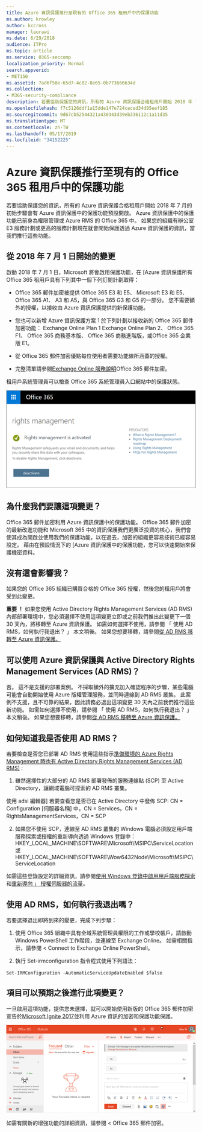 ```yaml
---
title: Azure 資訊保護推行至現有的 Office 365 租用戶中的保護功能
ms.author: krowley
author: kccross
manager: laurawi
ms.date: 6/29/2018
audience: ITPro
ms.topic: article
ms.service: O365-seccomp
localization_priority: Normal
search.appverid:
- MET150
ms.assetid: 7ad6f58e-65d7-4c82-8e65-0b773666634d
ms.collection:
- M365-security-compliance
description: 若要協助保護您的資訊，所有的 Azure 資訊保護合格租用戶開始 2018 年 7 月的初始步驟會有 Azure 資訊保護中的保護功能預設開啟。 Azure 資訊保護中的保護功能已前身為權限管理或 Azure RMS 的 Office 365 中。 如果您的組織有辦公室 E3 服務計劃或更高的服務計劃現在就會開始保護透過 Azure 資訊保護的資訊，當我們推行這些功能。
ms.openlocfilehash: f7c5126ddf1a15dde147e724ceced34d95eef185
ms.sourcegitcommit: 9d67cb52544321a430343d39eb336112c1a11d35
ms.translationtype: MT
ms.contentlocale: zh-TW
ms.lasthandoff: 05/17/2019
ms.locfileid: "34152225"
---
```

# <a name="protection-features-in-azure-information-protection-rolling-out-to-existing-office-365-tenants"></a>Azure 資訊保護推行至現有的 Office 365 租用戶中的保護功能

若要協助保護您的資訊，所有的 Azure 資訊保護合格租用戶開始 2018 年 7 月的初始步驟會有 Azure 資訊保護中的保護功能預設開啟。 Azure 資訊保護中的保護功能已前身為權限管理或 Azure RMS 的 Office 365 中。 如果您的組織有辦公室 E3 服務計劃或更高的服務計劃現在就會開始保護透過 Azure 資訊保護的資訊，當我們推行這些功能。
  
## <a name="changes-beginning-july-1-2018"></a>從 2018 年 7 月 1 日開始的變更

啟動 2018 年 7 月 1 日，Microsoft 將會啟用保護功能，在 [Azure 資訊保護所有 Office 365 租用戶具有下列其中一個下列訂閱計劃取得：
  
- Office 365 郵件加密被提供 Office 365 E3 和 E5、 Microsoft E3 和 E5、 Office 365 A1、 A3 和 A5，與 Office 365 G3 和 G5 的一部分。 您不需要額外的授權，以接收由 Azure 資訊保護提供的新保護功能。 
    
- 您也可以新增 Azure 資訊保護方案 1 於下列計劃以接收新的 Office 365 郵件加密功能： Exchange Online Plan 1 Exchange Online Plan 2、 Office 365 F1、 Office 365 商務基本版、 Office 365 商務進階版，或Office 365 企業版 E1。
    
- 從 Office 365 郵件加密優點每位使用者需要功能線所涵蓋的授權。
    
- 完整清單請參閱[Exchange Online 服務說明](https://technet.microsoft.com/library/exchange-online-service-description.aspx)Office 365 郵件加密。 
    
租用戶系統管理員可以檢查 Office 365 系統管理員入口網站中的保護狀態。 
  
![螢幕擷取畫面，顯示 Office 365 中的權限管理會在啟動。](media/303453c8-e4a5-4875-b49f-e80c3eb7b91e.png)
  
## <a name="why-are-we-making-this-change"></a>為什麼我們要讓這項變更？

Office 365 郵件加密利用 Azure 資訊保護中的保護功能。 Office 365 郵件加密的最新改進功能和 Microsoft 365 中的資訊保護我們更廣泛投資的核心，我們會使其成為開啟並使用我們的保護功能，以在過去，加密的組織更容易技術已經容易設定。 藉由在預設情況下的 [Azure 資訊保護中的保護功能，您可以快速開始來保護機密資料。
  
## <a name="does-this-impact-me"></a>沒有這會影響我？

如果您的 Office 365 組織已購買合格的 Office 365 授權，然後您的租用戶將會受到此變更。
  
 **重要 ！** 如果您使用 Active Directory Rights Management Services (AD RMS) 內部部署環境中，您必須選擇不使用這項變更立即或之前我們推出此變更下一個 30 天內，將移轉至 Azure 資訊保護。 如需如何選擇不使用，請參閱 「 使用 AD RMS，如何執行我退出？ 」 本文稍後。 如果您想要移轉，請參閱[從 AD RMS 移轉至 Azure 資訊保護。](https://docs.microsoft.com/azure/information-protection/plan-design/migrate-from-ad-rms-to-azure-rms)
  
## <a name="can-i-use-azure-information-protection-with-active-directory-rights-management-services-ad-rms"></a>可以使用 Azure 資訊保護與 Active Directory Rights Management Services (AD RMS)？

否。 這不是支援的部署案例。 不採取額外的擴充加入確認程序的步驟，某些電腦可能會自動開始使用 Azure 版權管理服務，並同時連線到 AD RMS 叢集。 此案例不支援，且不可靠的結果，因此請務必退出這項變更 30 天內之前我們推行這些新功能。 如需如何選擇不使用，請參閱 「 使用 AD RMS，如何執行我退出？ 」 本文稍後。 如果您想要移轉，請參閱[從 AD RMS 移轉至 Azure 資訊保護。](https://docs.microsoft.com/azure/information-protection/plan-design/migrate-from-ad-rms-to-azure-rms)
  
## <a name="how-do-i-know-if-im-using-ad-rms"></a>如何知道我是否使用 AD RMS？

若要檢查是否您已部署 AD RMS 使用這些指示[準備環境的 Azure Rights Management 時也有 Active Directory Rights Management Services (AD RMS)](https://docs.microsoft.com/azure/information-protection/deploy-use/prepare-environment-adrms) : 
  
1. 雖然選擇性的大部分的 AD RMS 部署發佈的服務連線點 (SCP) 至 Active Directory，讓網域電腦可探索的 AD RMS 叢集。 
  
使用 adsi 編輯器] 若要查看您是否已在 Active Directory 中發佈 SCP: CN = Configuration [伺服器名稱] 中，CN = Services，CN = RightsManagementServices，CN = SCP
    
2. 如果您不使用 SCP，連線至 AD RMS 叢集的 Windows 電腦必須設定用戶端服務探索或授權的重新導向透過 Windows 登錄中： HKEY_LOCAL_MACHINE\SOFTWARE\Microsoft\MSIPC\ServiceLocation 或 HKEY_LOCAL_MACHINE\SOFTWARE\Wow6432Node\Microsoft\MSIPC\ServiceLocation 
  
如需這些登錄設定的詳細資訊，請參閱[使用 Windows 登錄中啟用用戶端服務探索](https://docs.microsoft.com/azure/information-protection/rms-client/client-deployment-notes#enabling-client-side-service-discovery-by-using-the-windows-registry)和[重新導向 」 授權伺服器的流量](https://docs.microsoft.com/azure/information-protection/rms-client/client-deployment-notes#redirecting-licensing-server-traffic)。
    
## <a name="i-use-ad-rms-how-do-i-opt-out"></a>使用 AD RMS，如何執行我退出嗎？

若要選擇退出即將到來的變更，完成下列步驟：
  
1. 使用 Office 365 組織中具有全域系統管理員權限的工作或學校帳戶，請啟動 Windows PowerShell 工作階段，並連線至 Exchange Online。 如需相關指示，請參閱 < <b0>Connect to Exchange Online PowerShell</b0>。
    
2. 執行 Set-irmconfiguration 指令程式使用下列語法：
    
  ```
  Set-IRMConfiguration -AutomaticServiceUpdateEnabled $false 
  ```

## <a name="what-can-i-expect-after-this-change-has-been-made"></a>項目可以預期之後進行此項變更？

一旦啟用這項功能，提供您未選擇，就可以開始使用新版的 Office 365 郵件加密宣告於[Microsoft Ignite 2017](https://techcommunity.microsoft.com/t5/Security-Privacy-and-Compliance/Email-Encryption-and-Rights-Protection/ba-p/110801)並利用 Azure 資訊的加密和保護功能保護。 
  
![螢幕擷取畫面顯示 OME 受保護的網頁型 Outlook 中的郵件。](media/599ca9e7-c05a-429e-ae8d-359f1291a3d8.png)
  
如需有關新的增強功能的詳細資訊，請參閱 < <b0>Office 365 郵件加密</b0>。
  

